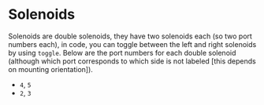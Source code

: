 # Solenoids
Solenoids are double solenoids, they have two solenoids each (so two port numbers each), in code, you can toggle between the left and right solenoids by using `toggle`. Below are the port numbers for each double solenoid (although which port corresponds to which side is not labeled [this depends on mounting orientation]).
- `4`, `5`
- `2`, `3`
